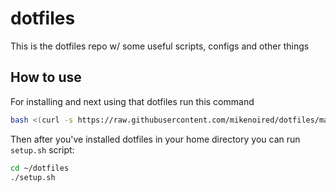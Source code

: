 # dotfiles

This is the dotfiles repo w/ some useful scripts, configs and other things

## How to use

For installing and next using that dotfiles run this command

```bash
bash <(curl -s https://raw.githubusercontent.com/mikenoired/dotfiles/master/installer.sh)
```

Then after you've installed dotfiles in your home directory you can run `setup.sh` script:

```bash
cd ~/dotfiles
./setup.sh
```
